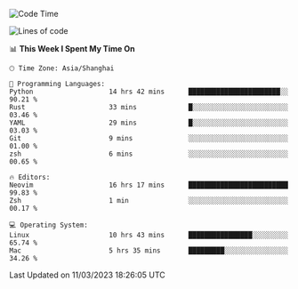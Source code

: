 <!--START_SECTION:waka-->
![Code Time](http://img.shields.io/badge/Code%20Time-1%2C198%20hrs%2053%20mins-blue)

![Lines of code](https://img.shields.io/badge/From%20Hello%20World%20I%27ve%20Written-105.7%20thousand%20lines%20of%20code-blue)

📊 **This Week I Spent My Time On** 

```text
🕑︎ Time Zone: Asia/Shanghai

💬 Programming Languages: 
Python                   14 hrs 42 mins      ███████████████████████░░   90.21 % 
Rust                     33 mins             █░░░░░░░░░░░░░░░░░░░░░░░░   03.46 % 
YAML                     29 mins             █░░░░░░░░░░░░░░░░░░░░░░░░   03.03 % 
Git                      9 mins              ░░░░░░░░░░░░░░░░░░░░░░░░░   01.00 % 
zsh                      6 mins              ░░░░░░░░░░░░░░░░░░░░░░░░░   00.65 % 

🔥 Editors: 
Neovim                   16 hrs 17 mins      █████████████████████████   99.83 % 
Zsh                      1 min               ░░░░░░░░░░░░░░░░░░░░░░░░░   00.17 % 

💻 Operating System: 
Linux                    10 hrs 43 mins      ████████████████░░░░░░░░░   65.74 % 
Mac                      5 hrs 35 mins       █████████░░░░░░░░░░░░░░░░   34.26 % 
```


 Last Updated on 11/03/2023 18:26:05 UTC
<!--END_SECTION:waka-->
